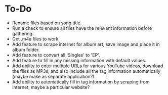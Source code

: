 # To-Do
- Rename files based on song title.
- Run a check to ensure all files have the relevant information before gathering.
- Get .m4a files to work.
- Add feature to scrape internet for album art, save image and place it in album folder.
- Add feature to convert all 'Singles' to 'EP'.
- Add feature to fill in any missing information with default values.
- Add ability to enter multiple URLs for various YouTube videos, download the files as MP3s, and also include all the tag information automatically (maybe make as separate application?).
- Add ability to automatically fill in tag information by scraping from internet, maybe a particular website?
